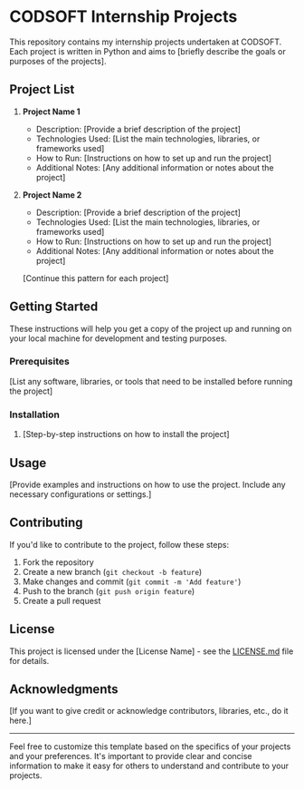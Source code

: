 # CODSOFT Internship Projects

This repository contains my internship projects undertaken at CODSOFT. Each project is written in Python and aims to [briefly describe the goals or purposes of the projects].

## Project List

1. **Project Name 1**
   - Description: [Provide a brief description of the project]
   - Technologies Used: [List the main technologies, libraries, or frameworks used]
   - How to Run: [Instructions on how to set up and run the project]
   - Additional Notes: [Any additional information or notes about the project]

2. **Project Name 2**
   - Description: [Provide a brief description of the project]
   - Technologies Used: [List the main technologies, libraries, or frameworks used]
   - How to Run: [Instructions on how to set up and run the project]
   - Additional Notes: [Any additional information or notes about the project]

   [Continue this pattern for each project]

## Getting Started

These instructions will help you get a copy of the project up and running on your local machine for development and testing purposes.

### Prerequisites

[List any software, libraries, or tools that need to be installed before running the project]

### Installation

1. [Step-by-step instructions on how to install the project]

## Usage

[Provide examples and instructions on how to use the project. Include any necessary configurations or settings.]

## Contributing

If you'd like to contribute to the project, follow these steps:

1. Fork the repository
2. Create a new branch (`git checkout -b feature`)
3. Make changes and commit (`git commit -m 'Add feature'`)
4. Push to the branch (`git push origin feature`)
5. Create a pull request

## License

This project is licensed under the [License Name] - see the [LICENSE.md](LICENSE.md) file for details.

## Acknowledgments

[If you want to give credit or acknowledge contributors, libraries, etc., do it here.]

---

Feel free to customize this template based on the specifics of your projects and your preferences. It's important to provide clear and concise information to make it easy for others to understand and contribute to your projects.